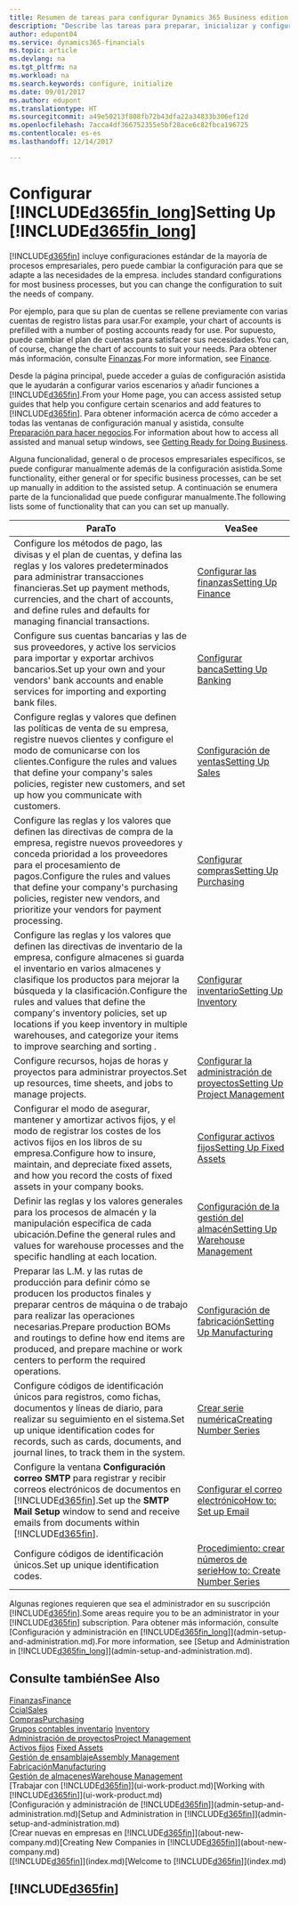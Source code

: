 ```yaml
---
title: Resumen de tareas para configurar Dynamics 365 Business edition | Documentos de Microsoft
description: "Describe las tareas para preparar, inicializar y configurar Dynamics 365 Business edition según sus necesidades."
author: edupont04
ms.service: dynamics365-financials
ms.topic: article
ms.devlang: na
ms.tgt_pltfrm: na
ms.workload: na
ms.search.keywords: configure, initialize
ms.date: 09/01/2017
ms.author: edupont
ms.translationtype: HT
ms.sourcegitcommit: a49e50213f808fb72b43dfa22a34833b306ef12d
ms.openlocfilehash: 7acca4df366752355e5bf28ace6c82fbca196725
ms.contentlocale: es-es
ms.lasthandoff: 12/14/2017

---
```

# <a name="setting-up-included365finlongincludesd365finlongmdmd"></a><span data-ttu-id="eb47d-103">Configurar [!INCLUDE[d365fin_long](includes/d365fin_long_md.md)]</span><span class="sxs-lookup"><span data-stu-id="eb47d-103">Setting Up [!INCLUDE[d365fin_long](includes/d365fin_long_md.md)]</span></span>
[!INCLUDE[d365fin](includes/d365fin_md.md)]<span data-ttu-id="eb47d-104"> incluye configuraciones estándar de la mayoría de procesos empresariales, pero puede cambiar la configuración para que se adapte a las necesidades de la empresa.</span><span class="sxs-lookup"><span data-stu-id="eb47d-104"> includes standard configurations for most business processes, but you can change the configuration to suit the needs of company.</span></span>

<span data-ttu-id="eb47d-105">Por ejemplo, para que su plan de cuentas se rellene previamente con varias cuentas de registro listas para usar.</span><span class="sxs-lookup"><span data-stu-id="eb47d-105">For example, your chart of accounts is prefilled with a number of posting accounts ready for use.</span></span> <span data-ttu-id="eb47d-106">Por supuesto, puede cambiar el plan de cuentas para satisfacer sus necesidades.</span><span class="sxs-lookup"><span data-stu-id="eb47d-106">You can, of course, change the chart of accounts to suit your needs.</span></span> <span data-ttu-id="eb47d-107">Para obtener más información, consulte [Finanzas](finance.md).</span><span class="sxs-lookup"><span data-stu-id="eb47d-107">For more information, see [Finance](finance.md).</span></span>

<span data-ttu-id="eb47d-108">Desde la página principal, puede acceder a guías de configuración asistida que le ayudarán a configurar varios escenarios y añadir funciones a [!INCLUDE[d365fin](includes/d365fin_md.md)].</span><span class="sxs-lookup"><span data-stu-id="eb47d-108">From your Home page, you can access assisted setup guides that help you configure certain scenarios and add features to [!INCLUDE[d365fin](includes/d365fin_md.md)].</span></span> <span data-ttu-id="eb47d-109">Para obtener información acerca de cómo acceder a todas las ventanas de configuración manual y asistida, consulte [Preparación para hacer negocios](ui-get-ready-business.md).</span><span class="sxs-lookup"><span data-stu-id="eb47d-109">For information about how to access all assisted and manual setup windows, see [Getting Ready for Doing Business](ui-get-ready-business.md).</span></span>

<span data-ttu-id="eb47d-110">Alguna funcionalidad, general o de procesos empresariales específicos, se puede configurar manualmente además de la configuración asistida.</span><span class="sxs-lookup"><span data-stu-id="eb47d-110">Some functionality, either general or for specific business processes, can be set up manually in addition to the assisted setup.</span></span> <span data-ttu-id="eb47d-111">A continuación se enumera parte de la funcionalidad que puede configurar manualmente.</span><span class="sxs-lookup"><span data-stu-id="eb47d-111">The following lists some of functionality that can you can set up manually.</span></span>

| <span data-ttu-id="eb47d-112">Para</span><span class="sxs-lookup"><span data-stu-id="eb47d-112">To</span></span> | <span data-ttu-id="eb47d-113">Vea</span><span class="sxs-lookup"><span data-stu-id="eb47d-113">See</span></span> |
| --- | --- |
| <span data-ttu-id="eb47d-114">Configure los métodos de pago, las divisas y el plan de cuentas, y defina las reglas y los valores predeterminados para administrar transacciones financieras.</span><span class="sxs-lookup"><span data-stu-id="eb47d-114">Set up payment methods, currencies, and the chart of accounts, and define rules and defaults for managing financial transactions.</span></span> |[<span data-ttu-id="eb47d-115">Configurar las finanzas</span><span class="sxs-lookup"><span data-stu-id="eb47d-115">Setting Up Finance</span></span>](finance-setup-finance.md) |
| <span data-ttu-id="eb47d-116">Configure sus cuentas bancarias y las de sus proveedores, y active los servicios para importar y exportar archivos bancarios.</span><span class="sxs-lookup"><span data-stu-id="eb47d-116">Set up your own and your vendors' bank accounts and enable services for importing and exporting bank files.</span></span> |[<span data-ttu-id="eb47d-117">Configurar banca</span><span class="sxs-lookup"><span data-stu-id="eb47d-117">Setting Up Banking</span></span>](bank-setup-banking.md) |
| <span data-ttu-id="eb47d-118">Configure reglas y valores que definen las políticas de venta de su empresa, registre nuevos clientes y configure el modo de comunicarse con los clientes.</span><span class="sxs-lookup"><span data-stu-id="eb47d-118">Configure the rules and values that define your company's sales policies, register new customers, and set up how you communicate with customers.</span></span> |[<span data-ttu-id="eb47d-119">Configuración de ventas</span><span class="sxs-lookup"><span data-stu-id="eb47d-119">Setting Up Sales</span></span>](sales-setup-sales.md) |
| <span data-ttu-id="eb47d-120">Configure las reglas y los valores que definen las directivas de compra de la empresa, registre nuevos proveedores y conceda prioridad a los proveedores para el procesamiento de pagos.</span><span class="sxs-lookup"><span data-stu-id="eb47d-120">Configure the rules and values that define your company's purchasing policies, register new vendors, and prioritize your vendors for payment processing.</span></span> |[<span data-ttu-id="eb47d-121">Configurar compras</span><span class="sxs-lookup"><span data-stu-id="eb47d-121">Setting Up Purchasing</span></span>](purchasing-setup-purchasing.md) |
| <span data-ttu-id="eb47d-122">Configure las reglas y los valores que definen las directivas de inventario de la empresa, configure almacenes si guarda el inventario en varios almacenes y clasifique los productos para mejorar la búsqueda y la clasificación.</span><span class="sxs-lookup"><span data-stu-id="eb47d-122">Configure the rules and values that define the company's inventory policies, set up locations if you keep inventory in multiple warehouses, and categorize your items to improve searching and sorting .</span></span> |[<span data-ttu-id="eb47d-123">Configurar inventario</span><span class="sxs-lookup"><span data-stu-id="eb47d-123">Setting Up Inventory</span></span>](inventory-setup-inventory.md) |
| <span data-ttu-id="eb47d-124">Configure recursos, hojas de horas y proyectos para administrar proyectos.</span><span class="sxs-lookup"><span data-stu-id="eb47d-124">Set up resources, time sheets, and jobs to manage projects.</span></span> |[<span data-ttu-id="eb47d-125">Configurar la administración de proyectos</span><span class="sxs-lookup"><span data-stu-id="eb47d-125">Setting Up Project Management</span></span>](projects-setup-projects.md) |
| <span data-ttu-id="eb47d-126">Configurar el modo de asegurar, mantener y amortizar activos fijos, y el modo de registrar los costes de los activos fijos en los libros de su empresa.</span><span class="sxs-lookup"><span data-stu-id="eb47d-126">Configure how to insure, maintain, and depreciate fixed assets, and how you record the costs of fixed assets in your company books.</span></span> |[<span data-ttu-id="eb47d-127">Configurar activos fijos</span><span class="sxs-lookup"><span data-stu-id="eb47d-127">Setting Up Fixed Assets</span></span>](fa-setup.md) |
|<span data-ttu-id="eb47d-128">Definir las reglas y los valores generales para los procesos de almacén y la manipulación específica de cada ubicación.</span><span class="sxs-lookup"><span data-stu-id="eb47d-128">Define the general rules and values for warehouse processes and the specific handling at each location.</span></span>|[<span data-ttu-id="eb47d-129">Configuración de la gestión del almacén</span><span class="sxs-lookup"><span data-stu-id="eb47d-129">Setting Up Warehouse Management</span></span>](warehouse-setup-warehouse.md)|
|<span data-ttu-id="eb47d-130">Preparar las L.M. y las rutas de producción para definir cómo se producen los productos finales y preparar centros de máquina o de trabajo para realizar las operaciones necesarias.</span><span class="sxs-lookup"><span data-stu-id="eb47d-130">Prepare production BOMs and routings to define how end items are produced, and prepare machine or work centers to perform the required operations.</span></span>|[<span data-ttu-id="eb47d-131">Configuración de fabricación</span><span class="sxs-lookup"><span data-stu-id="eb47d-131">Setting Up Manufacturing</span></span>](production-configure-production-processes.md)|
| <span data-ttu-id="eb47d-132">Configure códigos de identificación únicos para registros, como fichas, documentos y líneas de diario, para realizar su seguimiento en el sistema.</span><span class="sxs-lookup"><span data-stu-id="eb47d-132">Set up unique identification codes for records, such as cards, documents, and journal lines, to track them in the system.</span></span> |[<span data-ttu-id="eb47d-133">Crear serie numérica</span><span class="sxs-lookup"><span data-stu-id="eb47d-133">Creating Number Series</span></span>](ui-create-number-series.md) |
| <span data-ttu-id="eb47d-134">Configure la ventana **Configuración correo SMTP** para registrar y recibir correos electrónicos de documentos en [!INCLUDE[d365fin](includes/d365fin_md.md)].</span><span class="sxs-lookup"><span data-stu-id="eb47d-134">Set up the **SMTP Mail Setup** window to send and receive emails from documents within [!INCLUDE[d365fin](includes/d365fin_md.md)].</span></span> |[<span data-ttu-id="eb47d-135">Configurar el correo electrónico</span><span class="sxs-lookup"><span data-stu-id="eb47d-135">How to: Set up Email</span></span>](madeira-how-setup-email.md) |
| <span data-ttu-id="eb47d-136">Configure códigos de identificación únicos.</span><span class="sxs-lookup"><span data-stu-id="eb47d-136">Set up unique identification codes.</span></span> |[<span data-ttu-id="eb47d-137">Procedimiento: crear números de serie</span><span class="sxs-lookup"><span data-stu-id="eb47d-137">How to: Create Number Series</span></span>](ui-create-number-series.md) |

<span data-ttu-id="eb47d-138">Algunas regiones requieren que sea el administrador en su suscripción [!INCLUDE[d365fin](includes/d365fin_md.md)].</span><span class="sxs-lookup"><span data-stu-id="eb47d-138">Some areas require you to be an administrator in your [!INCLUDE[d365fin](includes/d365fin_md.md)] subscription.</span></span> <span data-ttu-id="eb47d-139">Para obtener más información, consulte [Configuración y administración en [!INCLUDE[d365fin_long](includes/d365fin_long_md.md)]](admin-setup-and-administration.md).</span><span class="sxs-lookup"><span data-stu-id="eb47d-139">For more information, see [Setup and Administration in [!INCLUDE[d365fin_long](includes/d365fin_long_md.md)]](admin-setup-and-administration.md).</span></span>  

## <a name="see-also"></a><span data-ttu-id="eb47d-140">Consulte también</span><span class="sxs-lookup"><span data-stu-id="eb47d-140">See Also</span></span>
[<span data-ttu-id="eb47d-141">Finanzas</span><span class="sxs-lookup"><span data-stu-id="eb47d-141">Finance</span></span>](finance.md)  
[<span data-ttu-id="eb47d-142">Ccial</span><span class="sxs-lookup"><span data-stu-id="eb47d-142">Sales</span></span>](sales-manage-sales.md)  
[<span data-ttu-id="eb47d-143">Compras</span><span class="sxs-lookup"><span data-stu-id="eb47d-143">Purchasing</span></span>](purchasing-manage-purchasing.md)  
<span data-ttu-id="eb47d-144">[Grupos contables inventario](inventory-manage-inventory.md)  </span><span class="sxs-lookup"><span data-stu-id="eb47d-144">[Inventory](inventory-manage-inventory.md)  </span></span>  
[<span data-ttu-id="eb47d-145">Administración de proyectos</span><span class="sxs-lookup"><span data-stu-id="eb47d-145">Project Management</span></span>](projects-manage-projects.md)  
<span data-ttu-id="eb47d-146">[Activos fijos](fa-manage.md)  </span><span class="sxs-lookup"><span data-stu-id="eb47d-146">[Fixed Assets](fa-manage.md)  </span></span>  
[<span data-ttu-id="eb47d-147">Gestión de ensamblaje</span><span class="sxs-lookup"><span data-stu-id="eb47d-147">Assembly Management</span></span>](assembly-assemble-items.md)  
[<span data-ttu-id="eb47d-148">Fabricación</span><span class="sxs-lookup"><span data-stu-id="eb47d-148">Manufacturing</span></span>](production-manage-manufacturing.md)  
[<span data-ttu-id="eb47d-149">Gestión de almacenes</span><span class="sxs-lookup"><span data-stu-id="eb47d-149">Warehouse Management</span></span>](warehouse-manage-warehouse.md)  
<span data-ttu-id="eb47d-150">[Trabajar con [!INCLUDE[d365fin](includes/d365fin_md.md)]](ui-work-product.md)</span><span class="sxs-lookup"><span data-stu-id="eb47d-150">[Working with [!INCLUDE[d365fin](includes/d365fin_md.md)]](ui-work-product.md)</span></span>  
<span data-ttu-id="eb47d-151">[Configuración y administración de [!INCLUDE[d365fin](includes/d365fin_md.md)]](admin-setup-and-administration.md)</span><span class="sxs-lookup"><span data-stu-id="eb47d-151">[Setup and Administration in [!INCLUDE[d365fin](includes/d365fin_md.md)]](admin-setup-and-administration.md)</span></span>  
<span data-ttu-id="eb47d-152">[Crear nuevas en empresas en [!INCLUDE[d365fin](includes/d365fin_md.md)]](about-new-company.md)</span><span class="sxs-lookup"><span data-stu-id="eb47d-152">[Creating New Companies in [!INCLUDE[d365fin](includes/d365fin_md.md)]](about-new-company.md)</span></span>  
<span data-ttu-id="eb47d-153">[[!INCLUDE[d365fin](includes/d365fin_md.md)]](index.md)</span><span class="sxs-lookup"><span data-stu-id="eb47d-153">[Welcome to [!INCLUDE[d365fin](includes/d365fin_md.md)]](index.md)</span></span>  

## [!INCLUDE[d365fin](includes/free_trial_md.md)]

